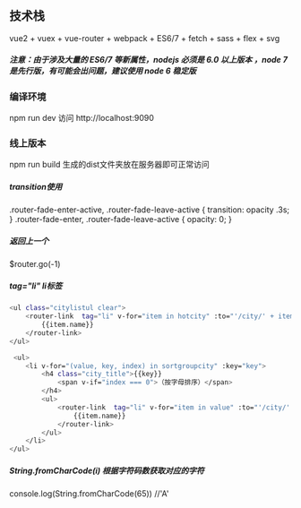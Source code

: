 ## 技术栈
vue2 + vuex + vue-router + webpack + ES6/7 + fetch + sass + flex + svg

##### 注意：由于涉及大量的 ES6/7 等新属性，nodejs 必须是 6.0 以上版本 ，node 7 是先行版，有可能会出问题，建议使用 node 6 稳定版

### 编译环境
npm run dev
访问 http://localhost:9090

### 线上版本
npm run build
生成的dist文件夹放在服务器即可正常访问

##### transition使用
<transition name="router-fade" mode="out-in">
    <router-view></router-view>
</transition>
.router-fade-enter-active, .router-fade-leave-active {
    transition: opacity .3s;
}
.router-fade-enter, .router-fade-leave-active {
    opacity: 0;
}

##### 返回上一个
$router.go(-1)

##### tag="li" li标签
``` bash
<ul class="citylistul clear">
    <router-link  tag="li" v-for="item in hotcity" :to="'/city/' + item.id" :key="item.id">
        {{item.name}}
    </router-link>
</ul>

 <ul>
    <li v-for="(value, key, index) in sortgroupcity" :key="key">
        <h4 class="city_title">{{key}}
            <span v-if="index === 0">（按字母排序）</span>
        </h4>
        <ul>
            <router-link  tag="li" v-for="item in value" :to="'/city/' + item.id" :key="item.id">
                {{item.name}}
            </router-link>
        </ul>
    </li>
</ul>
```
##### String.fromCharCode(i)  根据字符码数获取对应的字符
console.log(String.fromCharCode(65))  //'A'